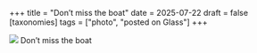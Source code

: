 +++
title = "Don’t miss the boat"
date = 2025-07-22
draft = false
[taxonomies]
tags = ["photo", "posted on Glass"]
+++

[![](https://cdn.glass.photo/aUX3FT2JUQKKwo-ga0Yadhs6nOJ3mwrx2dmC3AnsxKc/rs:fit:3072:3072:0/q:90/L3Bvc3QvMzVlOGE5Y2MtZjk0OS00MjVmLWE1MjUtN2E2ZTlmMjIyOWRiL3Bob3Rv)](https://glass.photo/len/48wHTGVn5r2srUxLvXShAc) Don’t miss the boat

<!-- more -->